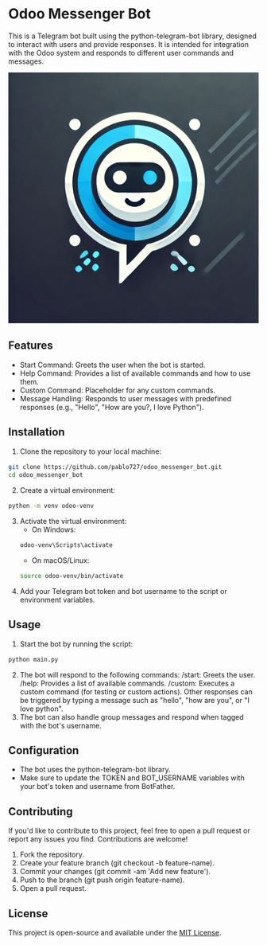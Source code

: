 # Odoo Messenger Bot
This is a Telegram bot built using the python-telegram-bot library, designed to interact with users and provide responses. It is intended for integration with the Odoo system and responds to different user commands and messages.

![Odoo Messenger Bot](image/odoo_bot.webp)

## Features
- Start Command: Greets the user when the bot is started.
- Help Command: Provides a list of available commands and how to use them.
- Custom Command: Placeholder for any custom commands.
- Message Handling: Responds to user messages with predefined responses (e.g., "Hello", "How are you?, I love Python").

## Installation
1. Clone the repository to your local machine:
```bash
git clone https://github.com/pablo727/odoo_messenger_bot.git
cd odoo_messenger_bot
```
2. Create a virtual environment:
```bash
python -m venv odoo-venv
```
3. Activate the virtual environment:
   - On Windows:
   ```bash
   odoo-venv\Scripts\activate
   ```
   - On macOS/Linux:
   ```bash
   source odoo-venv/bin/activate
   ```
4. Add your Telegram bot token and bot username to the script or environment variables.

## Usage
1. Start the bot by running the script:
```bash
python main.py
```
2. The bot will respond to the following commands:
/start: Greets the user.
/help: Provides a list of available commands.
/custom: Executes a custom command (for testing or custom actions).
Other responses can be triggered by typing a message such as "hello", "how are you", or "I love python".
3. The bot can also handle group messages and respond when tagged with the bot's username.

## Configuration
- The bot uses the python-telegram-bot library.
- Make sure to update the TOKEN and BOT_USERNAME variables with your bot's token and username from BotFather.

## Contributing
If you'd like to contribute to this project, feel free to open a pull request or report any issues you find. Contributions are welcome!
1. Fork the repository.
2. Create your feature branch (git checkout -b feature-name).
3. Commit your changes (git commit -am 'Add new feature').
4. Push to the branch (git push origin feature-name).
5. Open a pull request.

## License
This project is open-source and available under the [MIT License](https://opensource.org/licenses/MIT).







